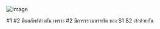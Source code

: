 ![image](https://github.com/ThanchiraCharakhon099/03376836-OOP-2566-Lab-03/assets/144195708/192c6143-a43c-42ed-8fd4-7f918570b2c2)

#1 #2 มีผลลัพธ์ต่างกัน เพราะ  #2 มีการรรวมบรรทัด ของ S1  S2 เข้าด้วยกัน
